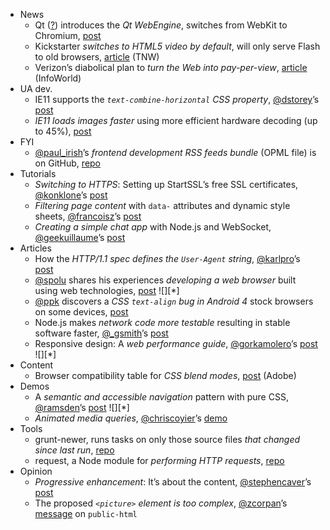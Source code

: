  - News
   - Qt ([?](https://twitter.com/qtproject)) introduces the *Qt WebEngine*, switches from WebKit to Chromium, [post](http://blog.qt.digia.com/blog/2013/09/12/introducing-the-qt-webengine/)
   - Kickstarter *switches to HTML5 video by default*, will only serve Flash to old browsers, [article](http://thenextweb.com/media/2013/09/12/kickstarter-switches-to-html5-video-by-default-will-only-serve-flash-to-old-browsers/) (TNW)
   - Verizon’s diabolical plan to *turn the Web into pay-per-view*, [article](http://www.infoworld.com/d/the-industry-standard/verizons-diabolical-plan-turn-the-web-pay-view-226662) (InfoWorld)
 - UA dev.
   - IE11 supports the *`text-combine-horizontal` CSS property*, [@dstorey]()’s [post](http://generatedcontent.org/post/60984978732/text-combine-horizontal)
   - *IE11 loads images faster* using more efficient hardware decoding (up to 45%), [post](http://jatindersmann.com/2013/09/12/using-hardware-to-decode-and-load-jpg-images-up-to-45-faster-in-internet-explorer-11/)
 - FYI
   - [@paul_irish]()’s *frontend development RSS feeds bundle* (OPML file) is on GitHub, [repo](https://github.com/paulirish/frontend-feeds)
 - Tutorials
   - *Switching to HTTPS*: Setting up StartSSL’s free SSL certificates, [@konklone]()’s [post](https://konklone.com/post/switch-to-https-now-for-free)
   - *Filtering page content* with `data-` attributes and dynamic style sheets, [@francoisz]()’s [post](http://redotheweb.com/2013/05/15/client-side-full-text-search-in-css.html)
   - *Creating a simple chat app* with Node.js and WebSocket, [@geekuillaume]()’s [post](http://net.tutsplus.com/tutorials/javascript-ajax/using-node-js-and-websockets-to-build-a-chat-service/)
 - Articles
   - How the *HTTP/1.1 spec defines the `User-Agent` string*, [@karlpro]()’s [post](https://hacks.mozilla.org/2013/09/user-agent-detection-history-and-checklist/)
   - [@spolu]() shares his experiences *developing a web browser* built using web technologies, [post](http://spolu.github.io/exo_browser/2013/09/11/my-quest-for-a-new-browser.html) ![][*]
   - [@ppk]() discovers a *CSS `text-align` bug in Android 4* stock browsers on some devices, [post](http://quirksmode.org/css/text/textaligntest.html)
   - Node.js makes *network code more testable* resulting in stable software faster, [@_gsmith]()’s [post](http://weblog.bocoup.com/how-nodejs-makes-network-code-more-testable/)
   - Responsive design: A *web performance guide*, [@gorkamolero]()’s [post](http://speckyboy.com/2013/09/11/responsive-design-is-not-about-screen-sizes-any-more/) ![][*]
 - Content
   - Browser compatibility table for *CSS blend modes*, [post](http://blogs.adobe.com/webplatform/2013/09/12/browser-support-matrix-for-css-blending/) (Adobe) 
 - Demos
   - A *semantic and accessible navigation* pattern with pure CSS, [@ramsden]()’s [post](http://jimramsden.com/design/nav-target) ![][*]
   - *Animated media queries*, [@chriscoyier]()’s [demo](http://codepen.io/anon/pen/ecsmk)
 - Tools
   - grunt-newer, runs tasks on only those source files *that changed since last run*, [repo](https://github.com/tschaub/grunt-newer)
   - request, a Node module for *performing HTTP requests*, [repo](https://github.com/mikeal/request)
 - Opinion
   - *Progressive enhancement*: It’s about the content, [@stephencaver]()’s [post](http://cognition.happycog.com/article/progressive-enhancement-its-about-the-content)
   - The proposed *`<picture>` element is too complex*, [@zcorpan]()’s [message](http://lists.w3.org/Archives/Public/public-html/2013Sep/0137.html) on `public-html`
